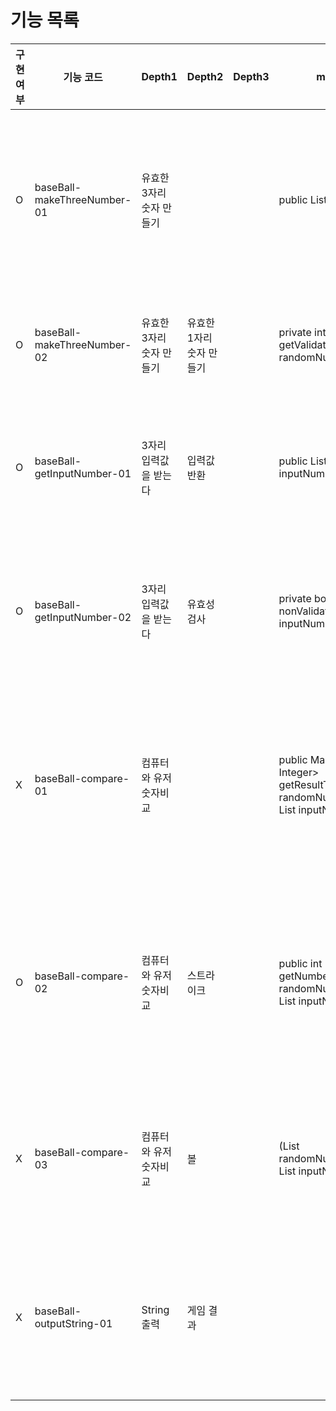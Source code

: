 # 기능 목록


| 구현 여부 | 기능 코드                       | Depth1         | Depth2         | Depth3 | method                                                                                                    | 설명                                          |
|-------|-----------------------------|----------------|----------------|--------|-----------------------------------------------------------------------------------------------------------|---------------------------------------------|
| O     | baseBall-makeThreeNumber-01 | 유효한 3자리 숫자 만들기 |                |        | public List<Integer> get()                                                                                | 서로 다른 3자리 숫자를 만들어 list로 반환한다 index 0은 일의 자리 |
| O     | baseBall-makeThreeNumber-02 | 유효한 3자리 숫자 만들기 | 유효한 1자리 숫자 만들기 |        | private int getValidateNumber(List<Integer> randomNumberList)                                             | 앞에 숫자와 다른 숫자를 찾아서 반환 한다.                    |
| O     | baseBall-getInputNumber-01  | 3자리 입력값을 받는다   | 입력값 반환         |        | public List<Integer> get(int inputNumber)                                                                 | 숫자를 받아서 list로 변환하여 반환한다  index 0은 1의자리      |
| O     | baseBall-getInputNumber-02  | 3자리 입력값을 받는다   | 유효성 검사         |        | private boolean nonValidateInput(int inputNumber)                                                         | 입력된 숫자의 유효성검사을 한다 잘못된 값일 경우 true 반환         |
| X     | baseBall-compare-01         | 컴퓨터와 유저 숫자비교   |                |        | public Map<String, Integer> getResultToMap(List<Integer> randomNumberList, List<Integer> inputNumberList) | 유저의 수와 컴퓨터 수를 비교하여 스트라이크와 볼의 갯수를 map으로 반환   |
| O     | baseBall-compare-02         | 컴퓨터와 유저 숫자비교   | 스트라이크          |        | public int getNumberOfStrike(List<Integer> randomNumberList, List<Integer> inputNumberList)               | 동일위치 동일숫자일 경우 스트라이크로 취급하며 스트라이크 횟수 반환       |
| X     | baseBall-compare-03         | 컴퓨터와 유저 숫자비교   | 볼              |        | (List<Integer> randomNumberList, List<Integer> inputNumberList)                                           | 동일위치 다른숫자일 경우 볼로 취급하며 볼 횟수 반환               |
| X     | baseBall-outputString-01    | String 출력      | 게임 결과          |        |                                                                                                           | map 으로 저장된 게임 결과를 유저 친화적인 String으로 변환       |
